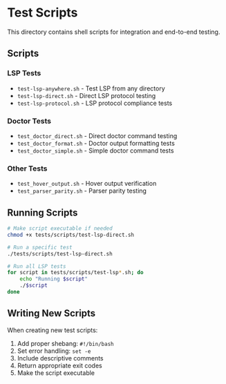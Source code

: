 # Test Scripts

This directory contains shell scripts for integration and end-to-end testing.

## Scripts

### LSP Tests
- `test-lsp-anywhere.sh` - Test LSP from any directory
- `test-lsp-direct.sh` - Direct LSP protocol testing
- `test-lsp-protocol.sh` - LSP protocol compliance tests

### Doctor Tests
- `test_doctor_direct.sh` - Direct doctor command testing
- `test_doctor_format.sh` - Doctor output formatting tests
- `test_doctor_simple.sh` - Simple doctor command tests

### Other Tests
- `test_hover_output.sh` - Hover output verification
- `test_parser_parity.sh` - Parser parity testing

## Running Scripts

```bash
# Make script executable if needed
chmod +x tests/scripts/test-lsp-direct.sh

# Run a specific test
./tests/scripts/test-lsp-direct.sh

# Run all LSP tests
for script in tests/scripts/test-lsp*.sh; do
    echo "Running $script"
    ./$script
done
```

## Writing New Scripts

When creating new test scripts:
1. Add proper shebang: `#!/bin/bash`
2. Set error handling: `set -e` 
3. Include descriptive comments
4. Return appropriate exit codes
5. Make the script executable